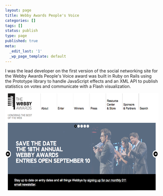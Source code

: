 ```yaml
---
layout: page
title: Webby Awards People's Voice
categories: []
tags: []
status: publish
type: page
published: true
meta:
  _edit_last: '1'
  _wp_page_template: default
---
```

I was the lead developer on the first version of the social networking site for the Webby Awards People's Voice award
was built in Ruby on Rails using the Prototype library to handle
JavaScript effects and an XML API to publish statistics on votes and
communicate with a Flash visualization.

<img alt="Webby Awards site screenshot" src="/assets/images/webby_awards.png"
height="323" width="600"/>
